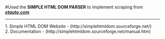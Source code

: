 #Used the **SIMPLE HTML DOM PARSER** to implement scraping from **[*etauto.com*](http://etauto.com/)**  <br>
<hr />
1. Simple HTML DOM Website - (http://simplehtmldom.sourceforge.net/) <br>
2. Documentation - (http://simplehtmldom.sourceforge.net/manual.htm)

